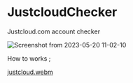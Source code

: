 # JustcloudChecker
Justcloud.com account checker



![Screenshot from 2023-05-20 11-02-10](https://github.com/blackhat-tools/JustcloudChecker/assets/127351707/23b26d1f-ae1e-439e-9697-4047976d434e)



How to works ; 

[justcloud.webm](https://github.com/blackhat-tools/JustcloudChecker/assets/127351707/3c9cd6ac-f76b-4de1-9ed7-9d3a54993b47)






